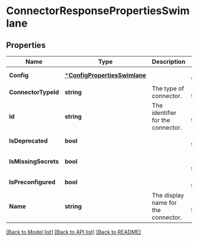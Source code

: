 # ConnectorResponsePropertiesSwimlane

## Properties
Name | Type | Description | Notes
------------ | ------------- | ------------- | -------------
**Config** | [***ConfigPropertiesSwimlane**](config_properties_swimlane.md) |  | [default to null]
**ConnectorTypeId** | **string** | The type of connector. | [default to null]
**Id** | **string** | The identifier for the connector. | [default to null]
**IsDeprecated** | **bool** |  | [default to null]
**IsMissingSecrets** | **bool** |  | [optional] [default to null]
**IsPreconfigured** | **bool** |  | [default to null]
**Name** | **string** | The display name for the connector. | [default to null]

[[Back to Model list]](../README.md#documentation-for-models) [[Back to API list]](../README.md#documentation-for-api-endpoints) [[Back to README]](../README.md)

